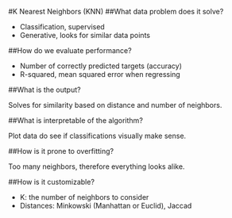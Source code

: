 #K Nearest Neighbors (KNN)
##What data problem does it solve?

* Classification, supervised
* Generative, looks for similar data points

##How do we evaluate performance?

* Number of correctly predicted targets (accuracy)
* R-squared, mean squared error when regressing

##What is the output?

Solves for similarity based on distance and number of neighbors.

##What is interpretable of the algorithm?

Plot data do see if classifications visually make sense.

##How is it prone to overfitting?

Too many neighbors, therefore everything looks alike.

##How is it customizable?

* K: the number of neighbors to consider
* Distances: Minkowski (Manhattan or Euclid), Jaccad